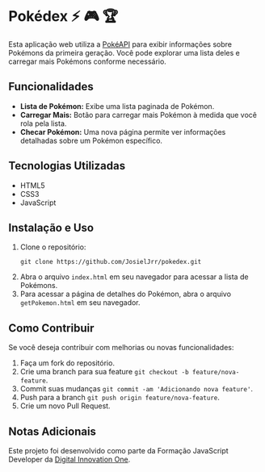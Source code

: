 # Pokédex :zap: :video_game: :trophy: 
Esta aplicação web utiliza a [PokéAPI](https://pokeapi.co/) para exibir informações sobre Pokémons da primeira geração. Você pode explorar uma lista deles e carregar mais Pokémons conforme necessário.

## Funcionalidades
- **Lista de Pokémon:** Exibe uma lista paginada de Pokémon.
- **Carregar Mais:** Botão para carregar mais Pokémon à medida que você rola pela lista.
- **Checar Pokémon:** Uma nova página permite ver informações detalhadas sobre um Pokémon específico.

## Tecnologias Utilizadas
- HTML5
- CSS3
- JavaScript

## Instalação e Uso
1. Clone o repositório:
   ```
   git clone https://github.com/JosielJrr/pokedex.git
   ```
2. Abra o arquivo `index.html` em seu navegador para acessar a lista de Pokémons.
3. Para acessar a página de detalhes do Pokémon, abra o arquivo `getPokemon.html` em seu navegador.

## Como Contribuir
Se você deseja contribuir com melhorias ou novas funcionalidades:
1. Faça um fork do repositório.
2. Crie uma branch para sua feature `git checkout -b feature/nova-feature`.
3. Commit suas mudanças `git commit -am 'Adicionando nova feature'`.
4. Push para a branch `git push origin feature/nova-feature`.
5. Crie um novo Pull Request.

## Notas Adicionais
Este projeto foi desenvolvido como parte da Formação JavaScript Developer da [Digital Innovation One](https://www.dio.me/).
